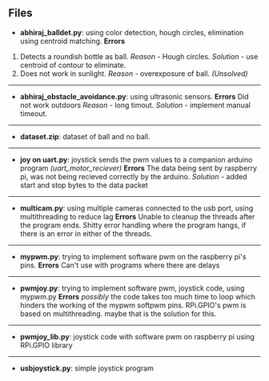 ## Files
- <b>abhiraj_balldet.py</b>: using color detection, hough circles, elimination using centroid matching.
 **Errors**
 1. Detects a roundish bottle as ball. *Reason -* Hough circles. *Solution -* use centroid of contour to eliminate.
 2. Does not work in sunlight. *Reason -* overexposure of ball. *(Unsolved)*
---
- <b>abhiraj_obstacle_avoidance.py</b>: using ultrasonic sensors.
 **Errors**
 Did not work outdoors *Reason -* long timout. *Solution -* implement manual timeout.
---
- <b>dataset.zip</b>: dataset of ball and no ball.
---
- <b>joy on uart.py</b>: joystick sends the pwm values to a companion arduino program *(uart_motor_reciever)* 
 **Errors**
 The data being sent by raspberry pi, was not being recieved correctly by the arduino. *Solution -* added start and stop bytes to the data packet
---
- <b>multicam.py</b>: using multiple cameras connected to the usb port, using multithreading to reduce lag
 **Errors**
 Unable to cleanup the threads after the program ends. 
 Shitty error handling where the program hangs, if there is an error in either of the threads.
---
- <b>mypwm.py</b>: trying to implement software pwm on the raspberry pi's pins.
 **Errors**
 Can't use with programs where there are delays
---
- <b>pwmjoy.py</b>: trying to implement software pwm, joystick code, using mypwm.py 
 **Errors**
 *possibly* the code takes too much time to loop which hinders the working of the mypwm softpwm pins. RPi.GPIO's pwm is based on multithreading. maybe that is the solution for this.
---
- <b>pwmjoy_lib.py</b>: joystick code with software pwm on raspberry pi using RPi.GPIO library
---
- <b>usbjoystick.py</b>: simple joystick program


